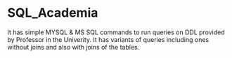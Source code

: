 # SQL_Academia
 
It has simple MYSQL & MS SQL commands to run queries on DDL provided by Professor in the Univerity. It has variants of queries including ones without joins and also with joins of the tables.
